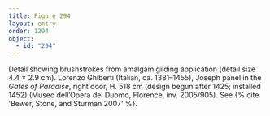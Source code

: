 ```yaml
---
title: Figure 294
layout: entry
order: 1294
object:
  - id: "294"
---
```


Detail showing brushstrokes from amalgam gilding application (detail size 4.4 × 2.9 cm). Lorenzo Ghiberti (Italian, ca. 1381–1455), Joseph panel in the *Gates of Paradise*, right door, H. 518 cm (design begun after 1425; installed 1452) (Museo dell’Opera del Duomo, Florence, inv. 2005/905). See {% cite 'Bewer, Stone, and Sturman 2007' %}.
